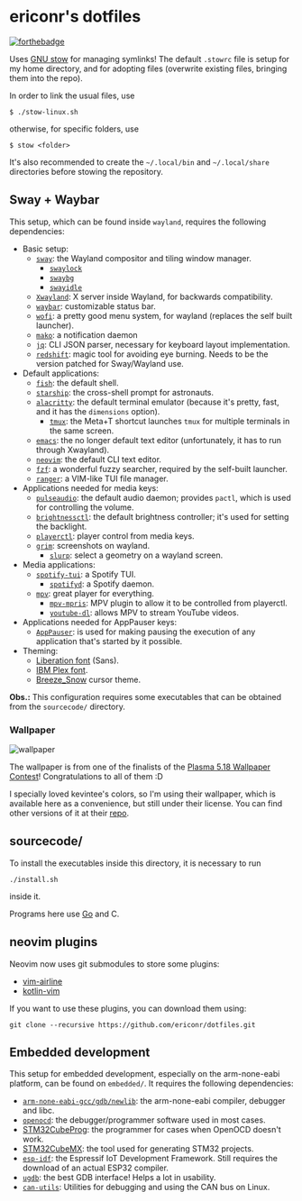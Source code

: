 # ericonr's dotfiles

[![forthebadge](https://forthebadge.com/images/badges/powered-by-electricity.svg)](https://forthebadge.com)

Uses [GNU stow](https://www.gnu.org/software/stow/) for managing symlinks! The
default `.stowrc` file is setup for my home directory, and for adopting files
(overwrite existing files, bringing them into the repo).

In order to link the usual files, use

```````
$ ./stow-linux.sh
```````

otherwise, for specific folders, use

```````
$ stow <folder>
```````

It's also recommended to create the `~/.local/bin` and `~/.local/share`
directories before stowing the repository.

## Sway + Waybar

This setup, which can be found inside `wayland`, requires the following
dependencies:

- Basic setup:
   - [`sway`](https://swaywm.org/): the Wayland compositor and tiling window
      manager.
      - [`swaylock`](https://github.com/swaywm/swaylock)
      - [`swaybg`](https://github.com/swaywm/swaybg)
      - [`swayidle`](https://github.com/swaywm/swayidle)
   - [`Xwayland`](https://wayland.freedesktop.org/xserver.html): X server inside
      Wayland, for backwards compatibility.
   - [`waybar`](https://github.com/Alexays/Waybar): customizable status bar.
   - [`wofi`](https://hg.sr.ht/~scoopta/wofi): a pretty good menu system, for
      wayland (replaces the self built launcher).
   - [`mako`](https://wayland.emersion.fr/mako/): a notification daemon
   - [`jq`](https://stedolan.github.io/jq/): CLI JSON parser, necessary for
      keyboard layout implementation.
   - [`redshift`](https://github.com/minus7/redshift/tree/wayland): magic tool
      for avoiding eye burning. Needs to be the version patched for Sway/Wayland
      use.
- Default applications:
   - [`fish`](https://fishshell.com/): the default shell.
   - [`starship`](https://starship.rs/): the cross-shell prompt for astronauts.
   - [`alacritty`](https://github.com/jwilm/alacritty): the default terminal
      emulator (because it's pretty, fast, and it has the `dimensions` option).
      - [`tmux`](https://github.com/tmux/tmux): the Meta+T shortcut launches
         `tmux` for multiple terminals in the same screen.
   - [`emacs`](https://www.gnu.org/software/emacs/): the no longer default text
      editor (unfortunately, it has to run through Xwayland).
   - [`neovim`](https://neovim.io/): the default CLI text editor.
   - [`fzf`](https://github.com/junegunn/fzf): a wonderful fuzzy searcher,
      required by the self-built launcher.
   - [`ranger`](https://ranger.github.io/): a VIM-like TUI file manager.
- Applications needed for media keys:
   - [`pulseaudio`](https://www.freedesktop.org/wiki/Software/PulseAudio/): the
      default audio daemon; provides `pactl`, which is used for controlling the
      volume.
   - [`brightnessctl`](https://github.com/Hummer12007/brightnessctl): the
      default brightness controller; it's used for setting the backlight.
   - [`playerctl`](https://github.com/altdesktop/playerctl): player control from
      media keys.
   - [`grim`](https://wayland.emersion.fr/grim/): screenshots on wayland.
      - [`slurp`](https://wayland.emersion.fr/slurp/): select a geometry on a
         wayland screen.
- Media applications:
   - [`spotify-tui`](https://github.com/Rigellute/spotify-tui): a Spotify TUI.
      - [`spotifyd`](https://github.com/Spotifyd/spotifyd): a Spotify daemon.
   - [`mpv`](https://mpv.io/): great player for everything.
      - [`mpv-mpris`](https://github.com/hoyon/mpv-mpris): MPV plugin to allow
         it to be controlled from playerctl.
      - [`youtube-dl`](https://youtube-dl.org/): allows MPV to stream YouTube
         videos.
- Applications needed for AppPauser keys:
   - [`AppPauser`](https://github.com/ericonr/AppPauser): is used for making
      pausing the execution of any application that's started by it possible.
- Theming:
   - [Liberation font](https://en.wikipedia.org/wiki/Liberation_fonts) (Sans).
   - [IBM Plex font](https://www.ibm.com/plex/).
   - [Breeze_Snow](https://github.com/KDE/breeze) cursor theme.

**Obs.:** This configuration requires some executables that can be obtained from
the `sourcecode/` directory.

### Wallpaper

![wallpaper](https://gitlab.com/Kreneker/the-grand-canyon/raw/master/The%20Grand%20Canyon%20preview.png)

The wallpaper is from one of the finalists of the [Plasma 5.18 Wallpaper
Contest](https://dot.kde.org/2020/01/24/volna-wins-plasma-518-wallpaper-contest)!
Congratulations to all of them :D

I specially loved kevintee's colors, so I'm using their wallpaper, which is
available here as a convenience, but still under their license. You can find
other versions of it at their
[repo](https://gitlab.com/Kreneker/the-grand-canyon).

## sourcecode/

To install the executables inside this directory, it is necessary to run

````````
./install.sh
````````

inside it.

Programs here use [Go](https://golang.org/) and C.

## neovim plugins

Neovim now uses git submodules to store some plugins:

- [vim-airline](https://github.com/vim-airline/vim-airline)
- [kotlin-vim](https://github.com/udalov/kotlin-vim)

If you want to use these plugins, you can download them using:

````````
git clone --recursive https://github.com/ericonr/dotfiles.git
````````

## Embedded development

This setup for embedded development, especially on the arm-none-eabi platform,
can be found on `embedded/`. It requires the following dependencies:

- [`arm-none-eabi-gcc/gdb/newlib`](https://developer.arm.com/tools-and-software/open-source-software/developer-tools/gnu-toolchain/gnu-rm/downloads):
   the arm-none-eabi compiler, debugger and libc.
- [`openocd`](http://openocd.org/): the debugger/programmer software used in
   most cases.
- [STM32CubeProg](https://www.st.com/en/development-tools/stm32cubeprog.html):
   the programmer for cases when OpenOCD doesn't work.
- [STM32CubeMX](https://www.st.com/en/development-tools/stm32cubemx.html): the
   tool used for generating STM32 projects.
- [`esp-idf`](https://github.com/espressif/esp-idf): the Espressif IoT
   Development Framework. Still requires the download of an actual ESP32
   compiler.
- [`ugdb`](https://github.com/ftilde/ugdb): the best GDB interface! Helps a lot
   in usability.
- [`can-utils`](https://github.com/linux-can/can-utils): Utilities for debugging
   and using the CAN bus on Linux.
